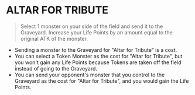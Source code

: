 # ALTAR FOR TRIBUTE

> Select 1 monster on your side of the field and send it to the Graveyard. Increase your Life Points by an amount equal to the original ATK of the monster.

*   Sending a monster to the Graveyard for "Altar for Tribute" is a cost.
*   You can select a Token Monster as the cost for "Altar for Tribute", but you won't gain any Life Points because Tokens are taken off the field instead of going to the Graveyard.
*   You can send your opponent's monster that you control to the Graveyard as the cost for "Altar for Tribute", and you would gain the Life Points.
